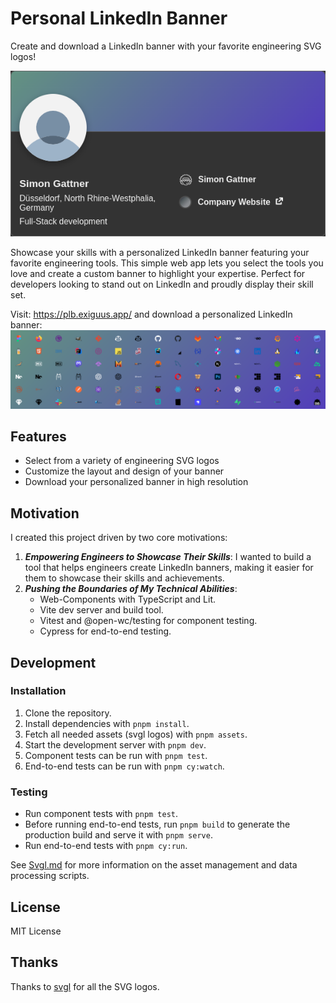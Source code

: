 # Personal LinkedIn Banner

Create and download a LinkedIn banner with your favorite engineering SVG logos!

![LinkedIn Profile Banner](./src/assets/og-image.png)

Showcase your skills with a personalized LinkedIn banner featuring your favorite engineering tools. This simple web app lets you select the tools you love and create a custom banner to highlight your expertise. Perfect for developers looking to stand out on LinkedIn and proudly display their skill set.

Visit: <https://plb.exiguus.app/> and download a personalized LinkedIn banner:
![Personal LinkedIn Banner](./cypress/fixtures/banner.png)

## Features

- Select from a variety of engineering SVG logos
- Customize the layout and design of your banner
- Download your personalized banner in high resolution

## Motivation

I created this project driven by two core motivations:

1. **_Empowering Engineers to Showcase Their Skills_**:
   I wanted to build a tool that helps engineers create LinkedIn banners, making it easier for them to showcase their skills and achievements.
2. **_Pushing the Boundaries of My Technical Abilities_**:
   - Web-Components with TypeScript and Lit.
   - Vite dev server and build tool.
   - Vitest and @open-wc/testing for component testing.
   - Cypress for end-to-end testing.

## Development

### Installation

1. Clone the repository.
2. Install dependencies with `pnpm install`.
3. Fetch all needed assets (svgl logos) with `pnpm assets`.
4. Start the development server with `pnpm dev`.
5. Component tests can be run with `pnpm test`.
6. End-to-end tests can be run with `pnpm cy:watch`.

### Testing

- Run component tests with `pnpm test`.
- Before running end-to-end tests, run `pnpm build` to generate the production build and serve it with `pnpm serve`.
- Run end-to-end tests with `pnpm cy:run`.

See [Svgl.md](./Svgl.md) for more information on the asset management and data processing scripts.

## License

MIT License

## Thanks

Thanks to [svgl](https://github) for all the SVG logos.
